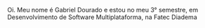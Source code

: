 Oi. Meu nome é Gabriel Dourado e estou no meu 3° semestre, em Desenvolvimento de Software Multiplataforma, na Fatec Diadema
